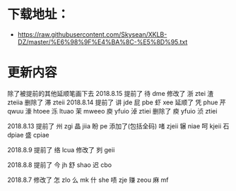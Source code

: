 # 下载地址：
* https://raw.githubusercontent.com/Skysean/XKLB-DZ/master/%E6%98%9F%E4%BA%8C-%E5%8D%95.txt

# 更新内容

除了被提前的其他延顺笔画下去
2018.8.15
提前了
待 dme
修改了
浙 ztei  渣 zteiia
删除了
滞 zteii
2018.8.14
提前了
讲 jde  屁 pbe  虾 xee
延顺了
凭 phue  芹 qwuu  濠 htoee  泺 ltuao  茉 mweeo  庾 yfuio
淖 ztiei
删除了
瘐 yfuio  浈 ztiei  

2018.8.13
提前了
州 zgi  晶 jiia  盼 pe
添加了(包括全码)
啫 zjeii  辗 niae  呵 kjeii  石 dpiae  盛 cpiae

2018.8.9
提前了
络 lcua
修改了
刿 geii

2018.8.8
提前了
今 jh   舒 shao   迟 cbo

2018.8.7
修改了
怎 zlo	么 mk	什 she  啧 zje 赚 zeou  麻 mf